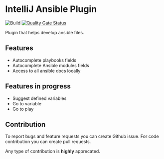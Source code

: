 # IntelliJ Ansible Plugin
![Build](https://github.com/MSDehghan/AnsiblePlugin/workflows/Build/badge.svg)
[![Quality Gate Status](https://sonarcloud.io/api/project_badges/measure?project=MSDehghan_AnsiblePlugin&metric=alert_status)](https://sonarcloud.io/dashboard?id=MSDehghan_AnsiblePlugin)

Plugin that helps develop ansible files.

## Features
* Autocomplete playbooks fields
* Autocomplete Ansible modules fields
* Access to all ansible docs locally

## Features in progress
* Suggest defined variables
* Go to variable
* Go to play

## Contribution
To report bugs and feature requests you can create Github issue. For code contribution you can create pull requests.

Any type of contribution is **highly** apprecated.
